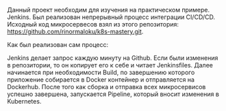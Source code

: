 Данный проект необходим для изучения на практическом примере. Jenkins. Был реализован непрерывный процесс интеграции CI/CD/CD. 
Исходный код микросервесов взял из этого репозитория: https://github.com/rinormaloku/k8s-mastery.git. 

Как был реализован сам процесс: 

Jenkins делает запрос каждую минуту на Github. Если были изменения в репозитории, то он копирует его к себе и читает Jenkinsfiles. Далее начинается при необходимости Build, по завершению которого приложение собирается в Docker контейнер и отправляется на Dockerhub. После того как сборка и отправка всех микросервисов успешно завершена, запускается Pipeline, который вносит изменения в Kubernetes.
